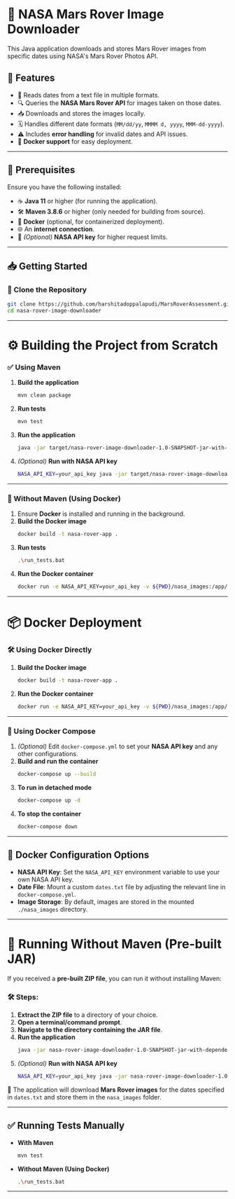 # 🚀 NASA Mars Rover Image Downloader

This Java application downloads and stores Mars Rover images from specific dates using NASA's Mars Rover Photos API.

## 🌟 Features

- 📅 Reads dates from a text file in multiple formats.
- 🔍 Queries the **NASA Mars Rover API** for images taken on those dates.
- 📥 Downloads and stores the images locally.
- 🗓️ Handles different date formats (`MM/dd/yy`, `MMMM d, yyyy`, `MMM-dd-yyyy`).
- ⚠️ Includes **error handling** for invalid dates and API issues.
- 🐳 **Docker support** for easy deployment.

---

## 📌 Prerequisites

Ensure you have the following installed:

- ☕ **Java 11** or higher (for running the application).
- 🛠️ **Maven 3.8.6** or higher (only needed for building from source).
- 🐳 **Docker** (optional, for containerized deployment).
- 🌐 An **internet connection**.
- 🔑 *(Optional)* **NASA API key** for higher request limits.

---

## 📥 Getting Started

### 🔹 Clone the Repository

```bash
git clone https://github.com/harshitadoppalapudi/MarsRoverAssessment.git
cd nasa-rover-image-downloader
```

---

# ⚙️ Building the Project from Scratch

### ✅ Using Maven

1. **Build the application**  
   ```bash
   mvn clean package
   ```
2. **Run tests**  
   ```bash
   mvn test
   ```
3. **Run the application**  
   ```bash
   java -jar target/nasa-rover-image-downloader-1.0-SNAPSHOT-jar-with-dependencies.jar
   ```
4. *(Optional)* **Run with NASA API key**  
   ```bash
   NASA_API_KEY=your_api_key java -jar target/nasa-rover-image-downloader-1.0-SNAPSHOT-jar-with-dependencies.jar
   ```

---

### 🐳 Without Maven (Using Docker)

1. Ensure **Docker** is installed and running in the background.
2. **Build the Docker image**  
   ```bash
   docker build -t nasa-rover-app .
   ```
3. **Run tests**  
   ```bash
   .\run_tests.bat
   ```
4. **Run the Docker container**  
   ```bash
   docker run -e NASA_API_KEY=your_api_key -v ${PWD}/nasa_images:/app/nasa_images nasa-rover-app
   ```

---

# 📦 Docker Deployment

### 🛠️ Using Docker Directly

1. **Build the Docker image**  
   ```bash
   docker build -t nasa-rover-app .
   ```
2. **Run the Docker container**  
   ```bash
   docker run -e NASA_API_KEY=your_api_key -v ${PWD}/nasa_images:/app/nasa_images nasa-rover-app
   ```

---

### 📜 Using Docker Compose

1. *(Optional)* Edit `docker-compose.yml` to set your **NASA API key** and any other configurations.
2. **Build and run the container**  
   ```bash
   docker-compose up --build
   ```
3. **To run in detached mode**  
   ```bash
   docker-compose up -d
   ```
4. **To stop the container**  
   ```bash
   docker-compose down
   ```

---

## 🔧 Docker Configuration Options

- **NASA API Key**: Set the `NASA_API_KEY` environment variable to use your own NASA API key.
- **Date File**: Mount a custom `dates.txt` file by adjusting the relevant line in `docker-compose.yml`.
- **Image Storage**: By default, images are stored in the mounted `./nasa_images` directory.

---

# 🎯 Running Without Maven (Pre-built JAR)

If you received a **pre-built ZIP file**, you can run it without installing Maven:

### 🛠️ Steps:
1. **Extract the ZIP file** to a directory of your choice.
2. **Open a terminal/command prompt**.
3. **Navigate to the directory containing the JAR file**.
4. **Run the application**  
   ```bash
   java -jar nasa-rover-image-downloader-1.0-SNAPSHOT-jar-with-dependencies.jar
   ```
5. *(Optional)* **Run with NASA API key**  
   ```bash
   NASA_API_KEY=your_api_key java -jar nasa-rover-image-downloader-1.0-SNAPSHOT-jar-with-dependencies.jar
   ```

📂 The application will download **Mars Rover images** for the dates specified in `dates.txt` and store them in the `nasa_images` folder.

---

## ✅ Running Tests Manually

- **With Maven**  
  ```bash
  mvn test
  ```
- **Without Maven (Using Docker)**  
  ```bash
  .\run_tests.bat
  ```

---
